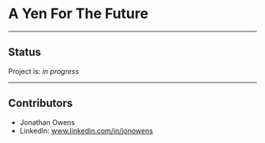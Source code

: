 # A Yen For The Future

---

## Status

Project is: _in progress_

---

## Contributors

* Jonathan Owens
* LinkedIn: www.linkedin.com/in/jonowens
